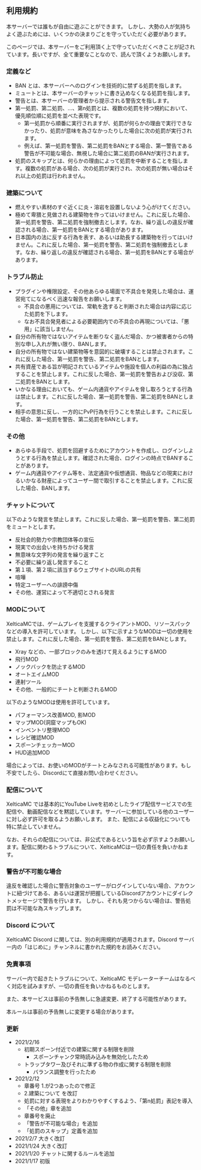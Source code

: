 
## 利用規約

本サーバーでは誰もが自由に遊ぶことができます。
しかし、大勢の人が気持ちよく遊ぶためには、いくつかの決まりごとを守っていただく必要があります。

このページでは、本サーバーをご利用頂く上で守っていただくべきことが記されています。長いですが、全て重要なことなので、読んで頂くようお願いします。

### 定義など

- BAN とは、本サーバーへのログインを技術的に禁ずる処罰を指します。
- ミュートとは、本サーバーのチャットに書き込めなくなる処罰を指します。
- 警告とは、本サーバーの管理者から提示される警告文を指します。
- 第一処罰、第二処罰、...、第n処罰とは、複数の処罰を持つ規約において、優先順位順に処罰を並べた表現です。
	- 第一処罰から順番に実行されますが、処罰が何らかの理由で実行できなかったり、処罰が意味を為さなかったりした場合に次の処罰が実行されます。
	- 例えば、第一処罰を警告、第二処罰をBANとする場合、第一警告である警告が不可能な場合、無視した場合に第二処罰のBANが実行されます。
- 処罰のスキップとは、何らかの理由によって処罰を中断することを指します。複数の処罰がある場合、次の処罰が実行され、次の処罰が無い場合はそれ以上の処罰は行われません。

### 建築について

<!-- - 初期スポーン地点である共有拠点の付近にて、以下のような建築物の作成を禁止します。これに反した場合、第一処罰を警告、第二処罰を強制撤去とします。なお、繰り返しの違反が確認される場合、第一処罰をBANとする場合があります。
	- 常に動作するレッドストーン回路
		- 動作を止めるレバーがついていればOK
	- 大量のエンティティ（モブやトロッコなど）が存在する小屋
	- 常に動作しているトロッコ
	- トラップタワー及びそれに準ずる物 -->
<!-- - 以下の全てを満たす建築物の作成を禁止します。これに反した場合、第一処罰を警告、第二処罰を強制撤去とします。なお、繰り返しの違反が確認される場合、第一処罰をBANとする場合があります。
	- トラップタワー及びそれに準ずる物である
	- スポナー式トラップではない
	- ユーザーが倒して経験値およびお金を入手できる機能を持つ -->
- 燃えやすい素材のすぐ近くに炎・溶岩を設置しないよう心がけてください。
- 極めて卑猥と見做される建築物を作ってはいけません。これに反した場合、第一処罰を警告、第二処罰を強制撤去とします。なお、繰り返しの違反が確認される場合、第一処罰をBANとする場合があります。
- 日本国内の法に反する行為を表す、あるいは助長する建築物を行ってはいけません。これに反した場合、第一処罰を警告、第二処罰を強制撤去とします。なお、繰り返しの違反が確認される場合、第一処罰をBANとする場合があります。

### トラブル防止

- プラグインや権限設定、その他あらゆる場面で不具合を発見した場合は、運営宛てになるべく迅速な報告をお願いします。
	- 不具合の悪用については、常軌を逸すると判断された場合は内容に応じた処罰を下します。
	- なお不具合発見者による必要範囲内での不具合の再現については、「悪用」に該当しません。
- 自分の所有物ではないアイテムを断りなく盗んだ場合、かつ被害者からの特別な申し入れが無い限り、BANします。
- 自分の所有物ではない建築物等を意図的に破壊することは禁止されます。これに反した場合、第一処罰を警告、第二処罰をBANとします。
- 共有資産である旨が明記されているアイテムや施設を個人の利益の為に独占することを禁止します。これに反した場合、第一処罰を警告および没収、第二処罰をBANとします。
- いかなる理由においても、ゲーム内通貨やアイテムを脅し取ろうとする行為は禁止します。これに反した場合、第一処罰を警告、第二処罰をBANとします。
- 相手の意思に反し、一方的にPvP行為を行うことを禁止します。これに反した場合、第一処罰を警告、第二処罰をBANとします。

### その他

- あらゆる手段で、処罰を回避するためにアカウントを作成し、ログインしようとする行為を禁止します。確認された場合、ログインの時点でBANすることがあります。
- ゲーム内通貨やアイテム等を、法定通貨や仮想通貨、物品などの現実におけるいかなる財産によってユーザー間で取引することを禁止します。これに反した場合、BANします。

### チャットについて

以下のような発言を禁止します。これに反した場合、第一処罰を警告、第二処罰をミュートとします。

- 反社会的勢力や宗教団体等の宣伝
- 現実での出会いを持ちかける発言
- 無意味な文字列の発言を繰り返すこと
- 不必要に繰り返し発言すること
- 第１項、第２項に該当するウェブサイトのURLの共有
- 喧嘩
- 特定ユーザーへの誹謗中傷
- その他、運営によって不適切とされる発言

### MODについて

XelticaMCでは、ゲームプレイを支援するクライアントMOD、リソースパックなどの導入を許可しています。
しかし、以下に示すようなMODは一切の使用を禁止します。これに反した場合、第一処罰を警告、第二処罰をBANとします。

- Xray などの、一部ブロックのみを透けて見えるようにするMOD
- 飛行MOD
- ノックバックを防止するMOD
- オートエイムMOD
- 連射ツール
- その他、一般的にチートと判断されるMOD

以下のようなMODは使用を許可しています。

- パフォーマンス改善MOD, 影MOD
- マップMOD(洞窟マップもOK)
- インベントリ整理MOD
- レシピ確認MOD
- スポーンチェッカーMOD
- HUD追加MOD

場合によっては、お使いのMODがチートとみなされる可能性があります。もし不安でしたら、Discordにて直接お問い合わせください。

### 配信について

XelticaMC では基本的にYouTube Liveを初めとしたライブ配信サービスでの生配信や、動画配信などを黙認しています。サーバーに参加している他のユーザーに対し必ず許可を取るようお願いします。
また、配信による収益化についても特に禁止していません。

なお、それらの配信については、非公式であるという旨を必ず示すようお願いします。配信に関わるトラブルについて、XelticaMCは一切の責任を負いかねます。

### 警告が不可能な場合

違反を確認した場合に警告対象のユーザーがログインしていない場合、アカウントに紐づけてある、あるいは運営が把握しているDiscordアカウントにダイレクトメッセージで警告を行います。
しかし、それも見つからない場合は、警告処罰は不可能な為スキップします。

### Discord について

XelticaMC Discord に関しては、別の利用規約が適用されます。Discord サーバー内の「はじめに」チャンネルに書かれた規約をお読みください。

### 免責事項

サーバー内で起きたトラブルについて、XelticaMC モデレーターチームはなるべく対応を試みますが、一切の責任を負いかねるものとします。

また、本サービスは事前の予告無しに急遽変更、終了する可能性があります。

本ルールは事前の予告無しに変更する場合があります。

### 更新

* 2021/2/16
	- 初期スポーン付近での建築に関する制限を削除
		- スポーンチャンク常時読み込みを無効化したため
	- トラップタワー及びそれに準ずる物の作成に関する制限を削除
		- バランス調整を行ったため
* 2021/2/12
	- 章番号 1.が2つあったので修正
	- 2.建築について を改訂
	- 処罰に対する表現をよりわかりやすくするよう、「第n処罰」表記を導入
	- 「その他」章を追加
	- 章番号を廃止
	- 「警告が不可能な場合」を追加
	- 「処罰のスキップ」定義を追加
* 2021/2/7  大きく改訂
* 2021/1/24 大きく改訂
* 2021/1/20 チャットに関するルールを追加
* 2021/1/17 初版
